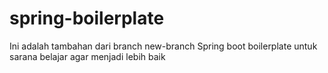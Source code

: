 # spring-boilerplate
Ini adalah tambahan dari branch new-branch
Spring boot boilerplate untuk sarana belajar agar menjadi lebih baik
